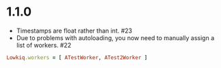 # 1.1.0

* Timestamps are float rather than int. #23
* Due to problems with autoloading, you now need to manually assign a list of workers. #22

```ruby
Lowkiq.workers = [ ATestWorker, ATest2Worker ]
```
